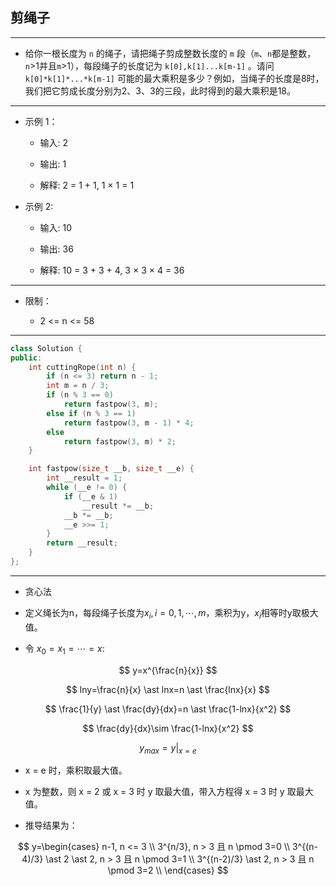 ## 剪绳子

--------------------

- 给你一根长度为 `n` 的绳子，请把绳子剪成整数长度的 `m` 段（`m`、`n`都是整数，`n`>1并且`m`>1），每段绳子的长度记为 `k[0],k[1]...k[m-1]` 。请问 `k[0]*k[1]*...*k[m-1]` 可能的最大乘积是多少？例如，当绳子的长度是8时，我们把它剪成长度分别为2、3、3的三段，此时得到的最大乘积是18。

--------------------

- 示例 1：
    
    - 输入: 2

    - 输出: 1

    - 解释: 2 = 1 + 1, 1 × 1 = 1

- 示例 2:

    - 输入: 10

    - 输出: 36

    - 解释: 10 = 3 + 3 + 4, 3 × 3 × 4 = 36

--------------------

- 限制：

    - 2 <= n <= 58

--------------------

```cpp
class Solution {
public:
    int cuttingRope(int n) {
        if (n <= 3) return n - 1;
        int m = n / 3;
        if (n % 3 == 0)
            return fastpow(3, m);
        else if (n % 3 == 1)
            return fastpow(3, m - 1) * 4;
        else
            return fastpow(3, m) * 2;
    }

    int fastpow(size_t __b, size_t __e) {
        int __result = 1;
        while (__e != 0) {
            if (__e & 1)
                __result *= __b;
            __b *= __b;
            __e >>= 1;
        }
        return __result;
    }
};

```
--------------------

- 贪心法

- 定义绳长为n，每段绳子长度为$x_{i},i=0,1,\cdots ,m$，乘积为y，$x_{i}$相等时y取极大值。

- 令 $x_{0}=x_{1}=\cdots=x$:

$$
y=x^{\frac{n}{x}}
$$

$$
lny=\frac{n}{x} \ast lnx=n \ast \frac{lnx}{x}
$$

$$
\frac{1}{y} \ast \frac{dy}{dx}=n \ast \frac{1-lnx}{x^2}
$$

$$
\frac{dy}{dx}\sim \frac{1-lnx}{x^2}
$$

$$
y_{max}=y|_{x=e}
$$

- x = e 时，乘积取最大值。

- x 为整数，则 x = 2 或 x = 3 时 y 取最大值，带入方程得 x = 3 时 y 取最大值。

- 推导结果为：

$$
y=\begin{cases}
n-1, n <= 3 \\
3^{n/3}, n > 3 且 n \pmod 3=0 \\
3^{(n-4)/3} \ast 2 \ast 2, n > 3 且 n \pmod 3=1 \\
3^{(n-2)/3} \ast 2, n > 3 且 n \pmod 3=2 \\
\end{cases}
$$